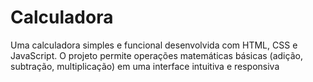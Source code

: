 # Calculadora
Uma calculadora simples e funcional desenvolvida com HTML, CSS e JavaScript. O projeto permite operações matemáticas básicas (adição, subtração, multiplicação) em uma interface intuitiva e responsiva
